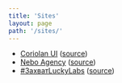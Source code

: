 ```yaml
---
title: 'Sites'
layout: page
path: '/sites/'
---
```


* [Coriolan UI](https://coriolan-ui.github.io) ([source](https://github.com/coriolan-ui/coriolan-ui.github.io))
* [Nebo Agency](http://neboua.github.io) ([source](https://github.com/neboua/neboua.github.io))
* [#ЗахватLuckyLabs](http://rooooster.com/luckylabs) ([source](https://github.com/rooooster/luckylabs))
